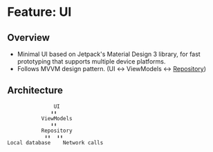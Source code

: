 # Feature: UI

## Overview
- Minimal UI based on Jetpack's Material Design 3 library,
for fast prototyping that supports multiple device platforms.
- Follows MVVM design pattern. (UI ↔ ViewModels ↔ [Repository](../../../../../../../../../repository))

## Architecture
```
               UI
              ⬇⬆
           ViewModels
              ⬇⬆
           Repository
            ⬇⬆  ⬇⬆
Local database    Network calls
```
